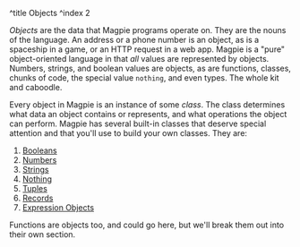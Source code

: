 ^title Objects
^index 2

*Objects* are the data that Magpie programs operate on. They are the nouns of
the language. An address or a phone number is an object, as is a spaceship in a
game, or an HTTP request in a web app. Magpie is a "pure" object-oriented language in that *all* values are represented by objects. Numbers, strings, and boolean values are objects, as are functions, classes, chunks of code, the special value `nothing`, and even types. The whole kit and caboodle.

Every object in Magpie is an instance of some *class*. The class determines what
data an object contains or represents, and what operations the object can 
perform. Magpie has several built-in classes that deserve special attention and
that you'll use to build your own classes. They are:

1. [Booleans](objects/booleans.html)
1. [Numbers](objects/numbers.html)
1. [Strings](objects/strings.html)
1. [Nothing](objects/nothing.html)
1. [Tuples](objects/tuples.html)
1. [Records](objects/records.html)
1. [Expression Objects](objects/expression-objects.html)

Functions are objects too, and could go here, but we'll break them out into 
their own section.
